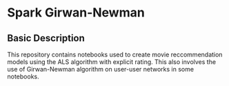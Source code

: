 # Spark Girwan-Newman

## Basic Description

This repository contains notebooks used to create movie reccommendation models using the ALS algorithm with explicit rating. This also involves the use of Girwan-Newman algorithm on user-user networks in some notebooks.

